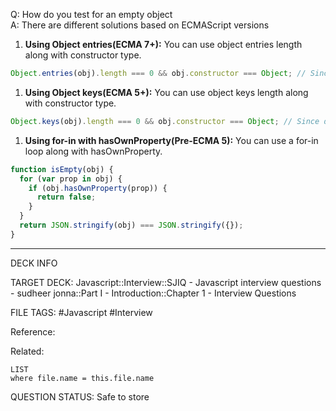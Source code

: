 Q: How do you test for an empty object  
A: There are different solutions based on ECMAScript versions
1. **Using Object entries(ECMA 7+):** You can use object entries length along with constructor type.
```javascript
Object.entries(obj).length === 0 && obj.constructor === Object; // Since date object length is 0, you need to check constructor check as well
```
1. **Using Object keys(ECMA 5+):** You can use object keys length along with constructor type.
```javascript
Object.keys(obj).length === 0 && obj.constructor === Object; // Since date object length is 0, you need to check constructor check as well
```
1. **Using for-in with hasOwnProperty(Pre-ECMA 5):** You can use a for-in loop along with hasOwnProperty.
```javascript
function isEmpty(obj) {
  for (var prop in obj) {
    if (obj.hasOwnProperty(prop)) {
      return false;
    }
  }
  return JSON.stringify(obj) === JSON.stringify({});
}
```
<!--ID: 1693596712154-->

---

DECK INFO

TARGET DECK: Javascript::Interview::SJIQ - Javascript interview questions - sudheer jonna::Part I - Introduction::Chapter 1 - Interview Questions

FILE TAGS: #Javascript #Interview

Reference:

Related:

```dataview
LIST
where file.name = this.file.name
```

QUESTION STATUS: Safe to store